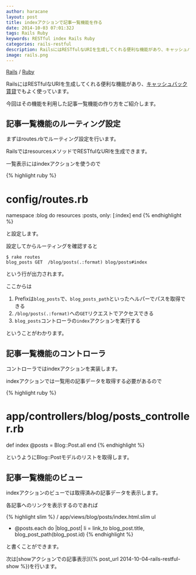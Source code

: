 ```yaml
---
author: haracane
layout: post
title: indexアクションで記事一覧機能を作る
date: 2014-10-03 07:01:32J
tags: Rails Ruby
keywords: RESTful index Rails Ruby
categories: rails-restful
description: RailsにはRESTfulなURIを生成してくれる便利な機能があり、キャッシュバック賃貸でもよく使っています。今回はその機能を利用した記事一覧機能の作り方をご紹介します。
image: rails.png
---
```

[Rails](/tags/rails/) / [Ruby](/tags/ruby/)

RailsにはRESTfulなURIを生成してくれる便利な機能があり、[キャッシュバック賃貸](http://cbchintai.com/)でもよく使っています。

今回はその機能を利用した記事一覧機能の作り方をご紹介します。

## 記事一覧機能のルーティング設定

まずはroutes.rbでルーティング設定を行います。

RailsではresourcesメソッドでRESTfulなURIを生成できます。

一覧表示にはindexアクションを使うので

{% highlight ruby %}
# config/routes.rb
namespace :blog do
  resources :posts, only: [:index]
end
{% endhighlight %}

と設定します。

設定してからルーティングを確認すると

    $ rake routes
    blog_posts GET  /blog/posts(.:format) blog/posts#index

という行が出力されます。

ここからは

1. Prefixは`blog_posts`で、`blog_posts_path`といったヘルパーでパスを取得できる
2. `/blog/posts(.:format)`への`GET`リクエストでアクセスできる
3. `blog_posts`コントローラの`index`アクションを実行する

ということがわかります。


## 記事一覧機能のコントローラ

コントローラではindexアクションを実装します。

indexアクションでは一覧用の記事データを取得する必要があるので

{% highlight ruby %}
# app/controllers/blog/posts_controller.rb
def index
  @posts = Blog::Post.all
end
{% endhighlight %}

というようにBlog::Postモデルのリストを取得します。

## 記事一覧機能のビュー

indexアクションのビューでは取得済みの記事データを表示します。

各記事へのリンクを表示するのであれば

{% highlight slim %}
/ app/views/blog/posts/index.html.slim
ul
  - @posts.each do |blog_post|
    li = link_to blog_post.title, blog_post_path(blog_post.id)
{% endhighlight %}

と書くことができます。

次は[showアクションでの記事表示]({% post_url 2014-10-04-rails-restful-show %})を行います。
